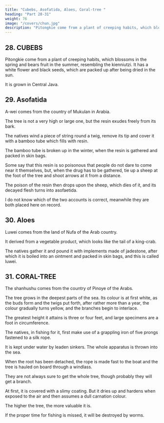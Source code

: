 ```yaml
---
title: "Cubebs, Asofatida, Aloes, Coral-tree "
heading: "Part 28-31"
weight: 76
image: "/covers/chun.jpg"
description: "Pitongkie come from a plant of creeping habits, which blossoms in the spring and bears fruit in the summer, resembling the kienniutzi. It has a white flower and black seeds, which are packed up after being dried in the sun"
---
```



## 28. CUBEBS

Pitongkie come from a plant of creeping habits, which blossoms in the spring and bears fruit in the summer, resembling the kienniutzi. It has a white flower and black seeds, which are packed up after being dried in the sun. 

It is grown in Central Java. 

<!-- Note.
Pon-ts'au-kang-mu,
32,i2, says
that pi-tonff-h'ie
is
a foreign word, and that the form
15
(^j^ [^ ^Jj ) also occurs. It adds that it belongs to the same family as hu-isiau.
The cubeb (Piper cubeba), called in Javanese liurmikus, and in Malay lada barekor or
pi-ling-h'ie
«pepper with a
tails, is, like
the
and grows there only. Crawfurd,
papers, 246 et seq.
common black pepper,
the product of a vine, a native of Java,
Hist. Indian Archipelago,
I,
465. See also
Hanbury,
Science
Bretschneider, Bot. Sinic, II, 89, 193.
Porter Smith, Materia medica, 170.
E'ien-niu-tz'i is Pharbitis triloba, according
Ipomoea hederacea or Pharbitis
Nil, according to -->


## 29. Asofatida

A-wei comes from the country of Mukulan in Arabia. 

The tree is not a very high or large one, but the resin exudes freely from its bark. 

The natives wind a piece of string round a twig, remove its tip and cover it with a bamboo tube which fills with resin. 

The bamboo tube is broken up in the winter, when the resin is gathered and packed in skin bags.

Some say that this resin is so poisonous that people do not dare to come near it themselves, but, when the drug has to be gathered, tie up a sheep at the foot of the tree and shoot arrows at it from a distance. 

The poison of the resin then drops upon the sheep, which dies of it, and its decayed flesh turns into asofaetida. 

I do not know which of the two accounts is correct, meanwhile they are both placed here on record.


<!-- Note.
Asa-foetida
a gum-resin, the product of the Narthex
asa-foetida of Falconer. It was
prmcipally collected in the Persian province of
Laristan
which confined on the Mekran
our
author s Mu-ka-lan. It is also found near
Kandahar. See Bretschneider Medieval Researches, In
Sanskrit it is called Am^ru POn-ts-au-kang-mu,
85
5
34,61-62, gives the Persian name as
a-yu-(isie), and the Indian as Mn-k'u
and Mng-yu
is
The
medicine»
is
(|^ ^),
mention
earliest
have found of
I
mention^among
same as the Ki-pin
-
(^ ^
(^ ^)
this
drug occurs in Sd-shu, 83,16" where «a.wei
the products of the kingdom of Ts'au
Cabul) of the
Han
period.
A-wei
is
(i^)
10 sumahly from the Sanskrit or Persian name of the drug.
The next mention of the drug occurs in Huan-tsang's Si-yu-ki
Bouddhistes,II, 187), where ho gives itsSanskrit name liing-k'ii
found in the country of Tsjau-ka-ta
notes
is
15
Ho-si-na
^[J Ghazni).
is also
called Northern India. In K'ie-sho-na
from Po-ssi (Persia), where
it is
called a-yu-tsie
it says, is
the
(12,i.
^),
Julien. Pelerins
and says that it is
the Ts'au of Sui-3hu);Te capital of which he
Yu-yang-tsa-tsn, 18,8^ says eA-viei comes from K'ie-sho-na
which
which,
a foreign word, derived pre-
it is
(^
(^
called /ifn^-yw
(^ ^ ^
^
J^).
^\^
Ghazni),
comes
It also
Persian angvmd, anguea).
grows
a yellowish green. The leaves come out in the third moon; they
are like a rat's ear in shape. It has neither blossoms nor fruit. When a
branch is cut off, the sap
20 flows like syrup and for a long time. When it coagulates, it is called a-wel.
Wan
the monk from Fu-lin, agrees with T'i-p'o
Deva) the monk from Mo-k'ie-to
to
80 or 90 feet
(1).
The bark
is
(A)
^
(^
formed
or Central India) in saying that a-wei is
each of the size of a grain of rice or a bean.n
It
(Maga^a,
by the joining together, of
particles of the
sap -->



## 30. Aloes

Luwei comes from the land of Nufa of the Arab country. 

It derived from a vegetable product, which looks like the tail of a king-crab.

The natives gather it and pound it with implements made of jadestone, after which it is boiled into an ointment and packed in skin bags, and this is called luwei.


<!-- Note.
Our author states (supra, p. 131) that lu-wei was a product of an island off the Somali coast,
which must be the island of Socotra, whence it was probably taken to Nu-fa on the Hadramaut
coast for exportation. The name lu-wei seems to be Persian cHwa, the name given the Socotran
35 aloes (Aloe Socotrina, Lam.). Yule and Burnell, Glossary, 10. See also Thos. Walters,
Essays, 332.
The Socotran product must have disappeared from the Chinese market after our author
Ming dynasty the substance w^ich went by the name of lu-wei, but which was
wrote, for in the
(^
(-h^ ^), no-hui (^(| '^) and siang-tan
J|g welephant's gall») was,
now, catechu, a product of the Acacia catechu (Sanskrit khadira, see supra, p. 196, n. 1).
See P5n-ts'au-kang-mu, 34,63*'— 64, and Bretschneider, Ancient Chinese and Arabs, 20, note 5.
Edrisi (1, 47), speaking of the aloes of Socotra, says= «In the month of July the leaves are
also called nu-hui
40 as
it is
gathered; the juice
packed
is
then extracted and dried in the sun, and
iu the
month of August
in skin bags.»
15
it is22&
11,30-3!
CORAL-TREE.
Theo. Bent, speaking of the collecting of the aloe-juice at the present day in Soeotra,
«The aloe-gatherers dig a hole in the ground and line it with a
makes the juice
skin. Then they pile old leaves, points outward, iill round till the pressure
are the
unbroken
off
come
which
drops
The
into
bags.
The
drops
are
knocked
off
exude ....
says (Southern Arabia, 381):
most Talued, and called edah
when
extracted
first
amsello.... It
is
exported in skins..
..»
He
also notes that the juice,
called in Socotran taif diho (or riho), the latter
is
word -meaning «water». -->



## 31. CORAL-TREE

The shanhushu comes from the country of Pinoye of the Arabs. 

The tree grows in the deepest parts of the sea. Its colour is at first white, as the buds form and the twigs put forth, after rather more than a year, the colour gradually turns yellow, and the branches begin to interlace.

The greatest height it attains is three or four feet, and large specimens are a foot in circumference.

The natives, in fishing for it, first make use of a grappling iron of five prongs fastened to a silk rope. 

It is kept under water by leaden sinkers. The whole apparatus is thrown into the sea. 

When the root has been detached, the rope is made fast to the boat and the tree is hauled on board through a windlass.

They are not always sure to get the whole tree, though probably they will get a branch. 

At first, it is covered with a slimy coating. But it dries up and hardens when exposed to the air and then assumes a dull carnation colour.

The higher the tree, the more valuable it is. 

If the proper time for fishing is missed, it will be destroyed by worms.

<!-- Note.
The
where
it
earliest
mention of coral in Chinese literature seems to be in H6u-Han-shu, 118,10", 25
occurs as a product of the
Roman
Orient (Ta-ts'in). T'ang-shu, 221B,i2^, describes the
^|ij), presumably in the Red Sea, in much the
same terms as our author, who may have derived much of his information on the subject from
this source. See Hirth, China and Roman Orient, 41, 59 and 246.
In the first part of this work, our author says that coral was found (on the market) of 30
Wu-ssi-li (Mosul), and was fished on the coast of Mo-k'i6-la (el-Mogreb, substantially the same as
coral fisheries in the 'Coral islands' (^ffl
3^
the P'i-no-y6 here mentioned (see supra, p. 122, line
At these
Philippines.
last
shan-hu, the other as ts'ing
Pt. Ill,
is
Bk.
given of
of Ta-ts'in.
I,
6), and also on the coast of Polillo island in the
two varieties of coral were found, the one known as
(blue or green) lang-Tcan. The term lang-kan occurs in Shu-king,
named
fisheries
Ch. X, 81 (Legge's, Chinese Classics, III, Pt.
1,
127),
but no satisfactory explanation 35
Hou-Han-shu and Wei-lio mention both shan-hu ahd lang-Jcan among the products
Hirth, China and Roman Orient, 41, 73.
it.
 -->